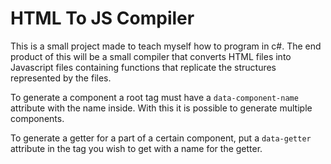 # HTML To JS Compiler

This is a small project made to teach myself how to program in c#. The end product of this will be a small compiler
that converts HTML files into Javascript files containing functions that replicate the structures represented
by the files.

To generate a component a root tag must have a `data-component-name` attribute with the name inside. With this it is possible to generate multiple components.

To generate a getter for a part of a certain component, put a `data-getter` attribute in the tag you wish to get with a name for the getter.